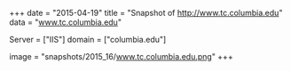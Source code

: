 
+++
date = "2015-04-19"
title = "Snapshot of http://www.tc.columbia.edu"
data = "www.tc.columbia.edu"

Server = ["IIS"]
domain = ["columbia.edu"]

  image = "snapshots/2015_16/www.tc.columbia.edu.png"
+++
#
